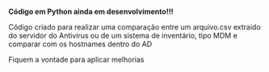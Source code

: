 **Código em Python ainda em desenvolvimento!!!**

Código criado para realizar uma comparação entre um arquivo.csv extraido do servidor do Antivirus ou de um sistema de inventário, tipo MDM e comparar com os hostnames dentro do AD

Fiquem a vontade para aplicar melhorias
